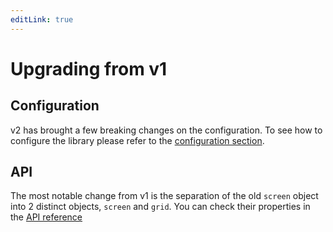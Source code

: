 ```yaml
---
editLink: true
---
```


# Upgrading from v1

## Configuration
v2 has brought a few breaking changes on the configuration.
To see how to configure the library please refer to the [configuration section](/guide/configuration/composition-api).<br>

## API

The most notable change from v1 is the separation of the old `screen` object into 2 distinct objects, `screen` and `grid`.
You can check their properties in the [API reference](/api/)
